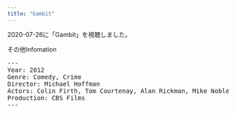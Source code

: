 ```yaml
---
title: "Gambit"
---
```

2020-07-26に「Gambit」を視聴しました。

その他Infomation
<pre>
---
Year: 2012
Genre: Comedy, Crime
Director: Michael Hoffman
Actors: Colin Firth, Tom Courtenay, Alan Rickman, Mike Noble
Production: CBS Films
---
</pre>